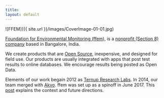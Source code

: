 ```yaml
---
title: 
layout: default
---
```


![FFEM]({{ site.url }}/images/CoverImage-01-01.jpg)

[Foundation for Environmental Monitoring (ffem)](http://ffem.io), is a [nonprofit (Section 8) company](https://en.wikipedia.org/wiki/Non-profit_laws_of_India#Section-8_Company) based in Bangalore, India.

We create products that are [Open Source](https://github.com/foundation-for-environmental-monitoring), inexpensive, and designed for field use. Our products are usually integrated with apps that post test results to online databases. We encourage results being posted as Open Data.

Elements of our work begain 2012 as [Ternup Research Labs](http://ternup.com). In 2014, our team merged with [Akvo](http://akvo.org). ffem was set up as a spinoff in June 2017. This [post](http://akvo.org/blog/akvo-spins-off-environmental-sensor-organisation-ffem/) explains the context and future directions.
